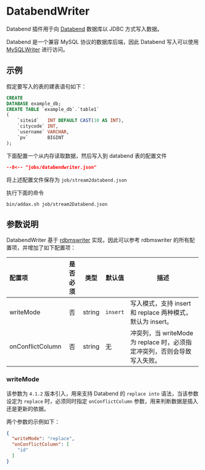 # DatabendWriter

Databend 插件用于向 [Databend](https://databend.rs/zh-CN/doc/) 数据库以 JDBC 方式写入数据。 

Databend 是一个兼容 MySQL 协议的数据库后端，因此 Databend 写入可以使用 [MySQLWriter](../../writer/mysqlwriter) 进行访问。

## 示例

假定要写入的表的建表语句如下：

```sql
CREATE
DATABASE example_db;
CREATE TABLE `example_db`.`table1`
(
    `siteid`   INT DEFAULT CAST(10 AS INT),
    `citycode` INT,
    `username` VARCHAR,
    `pv`       BIGINT
);
```

下面配置一个从内存读取数据，然后写入到 databend 表的配置文件

```json
--8<-- "jobs/databendwriter.json"
```

将上述配置文件保存为 `job/stream2databend.json`

执行下面的命令

```shell
bin/addax.sh job/stream2Databend.json
```

## 参数说明

DatabendWriter 基于 [rdbmswriter](../rdbmswriter) 实现，因此可以参考 rdbmswriter 的所有配置项，并增加了如下配置项：

| 配置项           | 是否必须 | 类型   | 默认值   | 描述                                                                     |
| :--------------- | :------: | ------ | -------- | ------------------------------------------------------------------------ |
| writeMode        |    否    | string | `insert` | 写入模式，支持 insert 和 replace 两种模式，默认为 insert。               |
| onConflictColumn |    否    | string | 无       | 冲突列，当 writeMode 为 replace 时，必须指定冲突列，否则会导致写入失败。 |

### writeMode

该参数为 `4.1.2` 版本引入，用来支持 Databend 的 `replace into` 语法，当该参数设定为 `replace`
时，必须同时指定 `onConflictColumn` 参数，用来判断数据是插入还是更新的依据。

两个参数的示例如下：

```json
{
  "writeMode": "replace",
  "onConflictColumn": [
    "id"
  ]
}
```